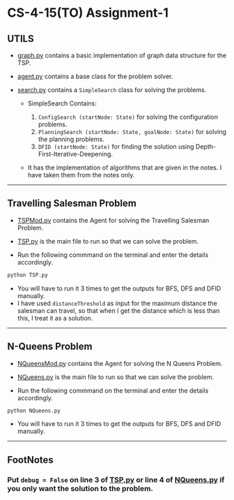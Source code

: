 # CS-4-15(TO) Assignment-1

## UTILS

- [graph.py](./utils/graph.py) contains a basic implementation of graph data structure for the TSP.
- [agent.py](./utils/agent.py) contains a base class for the problem solver.
- [search.py](./utils/search.py) contains a `SimpleSearch` class for solving the problems.

  - SimpleSearch Contains:

    1. `ConfigSearch (startNode: State)` for solving the configuration problems.
    1. `PlanningSearch (startNode: State, goalNode: State)` for solving the planning problems.
    1. `DFID (startNode: State)` for finding the solution using Depth-First-Iterative-Deepening.

  - It has the implementation of algorithms that are given in the notes. I have taken them from the notes only.

---

## Travelling Salesman Problem

- [TSPMod.py](./TSPMod.py) contains the Agent for solving the Travelling Salesman Problem.

- [TSP.py](./TSP.py) is the main file to run so that we can solve the problem.

- Run the following commmand on the terminal and enter the details accordingly.

```python
python TSP.py
```

- You will have to run it 3 times to get the outputs for BFS, DFS and DFID manually.
- I have used `distanceThreshold` as input for the maximum distance the salesman can travel, so that when I get the distance which is less than this, I treat it as a solution.

---

## N-Queens Problem

- [NQueensMod.py](./NQueensMod.py) contains the Agent for solving the N Queens Problem.

- [NQueens.py](./NQueens.py) is the main file to run so that we can solve the problem.

- Run the following commmand on the terminal and enter the details accordingly.

```python
python NQueens.py
```

- You will have to run it 3 times to get the outputs for BFS, DFS and DFID manually.

---

## FootNotes

### Put `debug = False` on line 3 of [TSP.py](./TSP.py) or line 4 of [NQueens.py](./NQueens.py) if you only want the solution to the problem.
